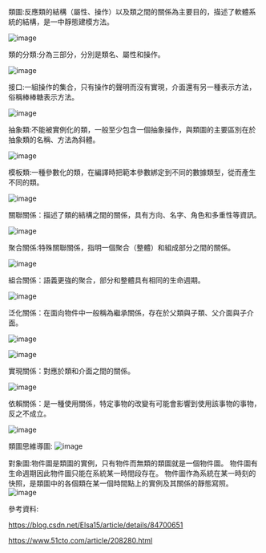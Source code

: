 類圖:反應類的結構（屬性、操作）以及類之間的關係為主要目的，描述了軟體系統的結構，是一中靜態建模方法。

![image](https://github.com/11024244/Midterm/blob/main/%E9%A1%9E%E5%9C%96.png)

類的分類:分為三部分，分別是類名、屬性和操作。

![image](https://github.com/11024244/Midterm/blob/main/%E7%B5%84%E6%88%90.png)

接口:一組操作的集合，只有操作的聲明而沒有實現，介面還有另一種表示方法，俗稱棒棒糖表示方法。

![image](https://github.com/11024244/Midterm/blob/2f65814b642d05d2628c2b66ce8ea5a8f610f9c0/md_png/%E6%8E%A5%E5%8F%A3.png)

抽象類:不能被實例化的類，一般至少包含一個抽象操作，與類圖的主要區別在於抽象類的名稱、方法為斜體。

![image](https://github.com/11024244/Midterm/blob/884be6587880ae624e0dbe63c8f4d45da04b2688/md_png/%E6%8A%BD%E8%B1%A1%E9%A1%9E.png)

模板類:一種參數化的類，在編譯時把範本參數綁定到不同的數據類型，從而產生不同的類。

![image](https://github.com/11024244/Midterm/blob/193e32dff556736864f2930b26e53b135b716e9f/md_png/%E6%A8%A1%E6%9D%BF.png)

關聯關係：描述了類的結構之間的關係，具有方向、名字、角色和多重性等資訊。

![image](https://github.com/11024244/Midterm/blob/de7e569d98ee146587966eec2c2602794278a464/md_png/%E9%97%9C%E8%81%AF.png)

聚合關係:特殊關聯關係，指明一個聚合（整體）和組成部分之間的關係。

![image](https://github.com/11024244/Midterm/blob/main/md_png/%E8%81%9A%E5%90%88%E9%97%9C%E4%BF%82.png)

組合關係：語義更強的聚合，部分和整體具有相同的生命週期。

![image](https://github.com/11024244/Midterm/blob/main/md_png/%E7%B5%84%E5%90%88%E9%97%9C%E4%BF%82.png)

泛化關係：在面向物件中一般稱為繼承關係，存在於父類與子類、父介面與子介面。

![image](https://github.com/11024244/Midterm/blob/main/md_png/%E6%B3%9B%E5%8C%96%E9%97%9C%E4%BF%82.png)

![image](https://github.com/11024244/Midterm/blob/main/md_png/%E5%AF%A6%E7%8F%BE%E9%97%9C%E4%BF%82.png)

實現關係：對應於類和介面之間的關係。

![image](https://github.com/11024244/Midterm/blob/main/md_png/%E4%BE%9D%E8%B3%B4%E9%97%9C%E4%BF%82.png)

依賴關係：是一種使用關係，特定事物的改變有可能會影響到使用該事物的事物，反之不成立。

![image](https://github.com/11024244/Midterm/blob/main/md_png/%E4%BE%9D%E8%B3%B4.png)

類圖思維導圖:
![image](https://github.com/11024244/Midterm/blob/main/20181202213337549.png)

對象圖:物件圖是類圖的實例，只有物件而無類的類圖就是一個物件圖。 物件圖有生命週期因此物件圖只能在系統某一時間段存在。 物件圖作為系統在某一時刻的快照，是類圖中的各個類在某一個時間點上的實例及其關係的靜態寫照。
![image](https://github.com/11024244/Midterm/blob/main/%E5%B0%8D%E8%B1%A1%E5%9C%96.png)

參考資料:

https://blog.csdn.net/Elsa15/article/details/84700651

https://www.51cto.com/article/208280.html
